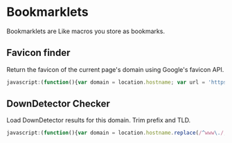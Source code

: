 # Bookmarklets
Bookmarklets are Like macros you store as bookmarks.

## Favicon finder
Return the favicon of the current page's domain using Google's favicon API.
``` javascript
javascript:(function(){var domain = location.hostname; var url = 'https://www.google.com/s2/favicons?domain=' + domain + '&sz=256'; window.open(url);})();
```

## DownDetector Checker
Load DownDetector results for this domain. Trim prefix and TLD.
``` javascript
javascript:(function(){var domain = location.hostname.replace(/^www\./, '').replace(/\.[^.]+$/, ''); var url = 'https://downdetector.com/search/?q=' + encodeURIComponent(domain); window.open(url);})();
```
